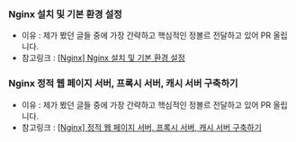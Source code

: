 ### Nginx 설치 및 기본 환경 설정

- 이유 : 제가 봤던 글들 중에 가장 간략하고 핵심적인 정볼르 전달하고 있어 PR 올립니다.
- 참고링크 : [[Nginx] Nginx 설치 및 기본 환경 설정](https://kscory.com/dev/nginx/install)

### Nginx 정적 웹 페이지 서버, 프록시 서버, 캐시 서버 구축하기

- 이유 : 제가 봤던 글들 중에 가장 간략하고 핵심적인 정볼르 전달하고 있어 PR 올립니다.
- 참고링크 : [[Nginx] 정적 웹 페이지 서버, 프록시 서버, 캐시 서버 구축하기](https://kscory.com/dev/nginx/setting)
